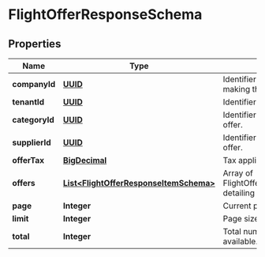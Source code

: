 # FlightOfferResponseSchema

## Properties
Name | Type | Description | Notes
------------ | ------------- | ------------- | -------------
**companyId** | [**UUID**](UUID.md) | Identifier for the company making the offer. |  [optional]
**tenantId** | [**UUID**](UUID.md) | Identifier for the tenant. |  [optional]
**categoryId** | [**UUID**](UUID.md) | Identifier for the category of the offer. |  [optional]
**supplierId** | [**UUID**](UUID.md) | Identifier for the supplier of the offer. |  [optional]
**offerTax** | [**BigDecimal**](BigDecimal.md) | Tax applied to the offer. |  [optional]
**offers** | [**List&lt;FlightOfferResponseItemSchema&gt;**](FlightOfferResponseItemSchema.md) | Array of FlightOfferResponseItemSchema detailing individual offers. |  [optional]
**page** | **Integer** | Current page in pagination. |  [optional]
**limit** | **Integer** | Page size in pagination. |  [optional]
**total** | **Integer** | Total number of records available. |  [optional]
